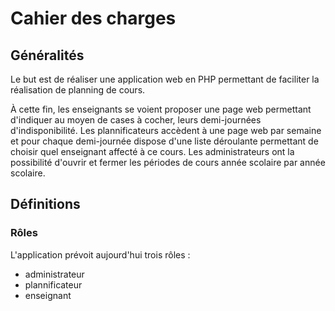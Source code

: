 # Cahier des charges

## Généralités

Le but est de réaliser une application web en PHP permettant de faciliter la réalisation de planning de cours.

À cette fin, les enseignants se voient proposer une page web permettant d'indiquer au moyen de cases à cocher, leurs demi-journées d'indisponibilité.
Les plannificateurs accèdent à une page web par semaine et pour chaque demi-journée dispose d'une liste déroulante permettant de choisir quel enseignant affecté à ce cours.
Les administrateurs ont la possibilité d'ouvrir et fermer les périodes de cours année scolaire par année scolaire.

## Définitions

### Rôles

L'application prévoit aujourd'hui trois rôles :

* administrateur
* plannificateur
* enseignant

